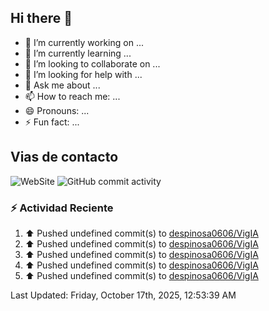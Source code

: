 ## Hi there 👋

- 🔭 I’m currently working on ...
- 🌱 I’m currently learning ...
- 👯 I’m looking to collaborate on ...
- 🤔 I’m looking for help with ...
- 💬 Ask me about ...
- 📫 How to reach me: ...
- 😄 Pronouns: ...
- ⚡ Fun fact: ...

## Vias de contacto
![WebSite](https://www.linkedin.com/in/daniel-espinosa-57a539104/)
![GitHub commit activity](https://img.shields.io/github/commit-activity/m/despinosa0606/despinosa0606)

### :zap: Actividad Reciente
<!--RECENT_ACTIVITY:start-->
1. ⬆️ Pushed undefined commit(s) to [despinosa0606/VigIA](https://github.com/despinosa0606/VigIA)<br>
2. ⬆️ Pushed undefined commit(s) to [despinosa0606/VigIA](https://github.com/despinosa0606/VigIA)<br>
3. ⬆️ Pushed undefined commit(s) to [despinosa0606/VigIA](https://github.com/despinosa0606/VigIA)<br>
4. ⬆️ Pushed undefined commit(s) to [despinosa0606/VigIA](https://github.com/despinosa0606/VigIA)<br>
5. ⬆️ Pushed undefined commit(s) to [despinosa0606/VigIA](https://github.com/despinosa0606/VigIA)<br>
<!--RECENT_ACTIVITY:end-->
<!--RECENT_ACTIVITY:last_update-->
Last Updated: Friday, October 17th, 2025, 12:53:39 AM
<!--RECENT_ACTIVITY:last_update_end-->
